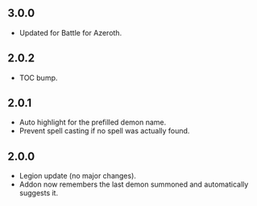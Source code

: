 ## 3.0.0
* Updated for Battle for Azeroth.

## 2.0.2
* TOC bump.

## 2.0.1
* Auto highlight for the prefilled demon name.
* Prevent spell casting if no spell was actually found.

## 2.0.0
* Legion update (no major changes).
* Addon now remembers the last demon summoned and automatically suggests it.
